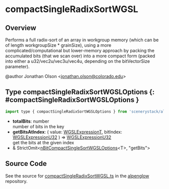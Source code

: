 # compactSingleRadixSortWGSL

## Overview

Performs a full radix-sort of an array in workgroup memory (which can be of length workgroupSize * grainSize),
using a more complicated/computational but lower-memory approach by packing the accumulated bits (that we scan over)
into a more compact form (packed into either a u32/vec2u/vec3u/vec4u, depending on the bitVectorSize parameter).

@author Jonathan Olson &lt;jonathan.olson@colorado.edu&gt;

## Type compactSingleRadixSortWGSLOptions {: #compactSingleRadixSortWGSLOptions }


```js
import type { compactSingleRadixSortWGSLOptions } from 'scenerystack/alpenglow';
```


- **totalBits**: <span style="color: hsla(calc(var(--md-hue) + 180deg),80%,40%,1);">number</span>
<br>  number of bits in the key
- **getBitsAtIndex**: ( value: [WGSLExpressionT](../alpenglow/WGSLString.md#WGSLExpressionT), bitIndex: [WGSLExpressionU32](../alpenglow/WGSLString.md#WGSLExpressionU32) ) =&gt; [WGSLExpressionU32](../alpenglow/WGSLString.md#WGSLExpressionU32)
<br>  get the bits at the given index
- &amp; StrictOmit&lt;[nBitCompactSingleSortWGSLOptions](../alpenglow/nBitCompactSingleSortWGSL.md#nBitCompactSingleSortWGSLOptions)&lt;T&gt;, "getBits"&gt;




## Source Code

See the source for [compactSingleRadixSortWGSL.ts](https://github.com/phetsims/alpenglow/blob/main/js/webgpu/wgsl/gpu/compactSingleRadixSortWGSL.ts) in the [alpenglow](https://github.com/phetsims/alpenglow) repository.
